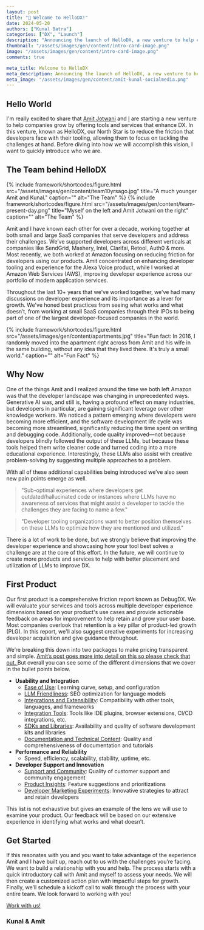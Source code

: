 ```yaml
---
layout: post
title: "👋 Welcome to HelloDX!"
date: 2024-05-20
authors: ["Kunal Batra"]
categories: ["DX", "Launch"]
description: "Announcing the launch of HelloDX, a new venture to help companies with growth by offering tools and services that enhance developer experience." 
thumbnail: "/assets/images/gen/content/intro-card-image.png"
image: "/assets/images/gen/content/intro-card-image.png"
comments: true

meta_title: Welcome to HelloDX
meta_description: Announcing the launch of HelloDX, a new venture to help companies with growth by offering tools and services that enhance developer experience. 
meta_image: "/assets/images/gen/content/amit-kunal-socialmedia.png"
---
```

## Hello World
I'm really excited to share that [Amit Jotwani](https://www.linkedin.com/in/ajotwani/) and [I](https://www.linkedin.com/in/batrakunal/) are starting a new venture to help companies grow by offering tools and services that enhance DX. In this venture, known as HelloDX, our North Star is to reduce the friction that developers face with their tooling, allowing them to focus on tackling the challenges at hand. Before diving into how we will accomplish this vision, I want to quickly introduce who we are.

## The Team behind HelloDX
{% include framework/shortcodes/figure.html src="/assets/images/gen/content/team10yrsago.jpg" title="A much younger Amit and Kunal." caption="" alt="The Team" %}
{% include framework/shortcodes/figure.html src="/assets/images/gen/content/team-present-day.png" title="Myself on the left and Amit Jotwani on the right" caption="" alt="The Team" %}

Amit and I have known each other for over a decade, working together at both small and large SaaS companies that serve developers and address their challenges. We’ve supported developers across different verticals at companies like SendGrid, Mashery, Intel, Clarifai, Retool, Auth0 & more. Most recently, we both worked at Amazon focusing on reducing friction for developers using our products. Amit concentrated on enhancing developer tooling and experience for the Alexa Voice product, while I worked at Amazon Web Services (AWS), improving developer experience across our portfolio of modern application services.

Throughout the last 10+ years that we've worked together, we've had many discussions on developer experience and its importance as a lever for growth. We've honed best practices from seeing what works and what doesn’t, from working at small SaaS companies through their IPOs to being part of one of the largest developer-focused companies in the world. 

{% include framework/shortcodes/figure.html src="/assets/images/gen/content/apartments.jpg" title="Fun fact: In 2016, I randomly moved into the apartment right across from Amit and his wife in the same building, without any idea that they lived there. It's truly a small world." caption="" alt="Fun Fact" %}

## Why Now

One of the things Amit and I realized around the time we both left Amazon was that the developer landscape was changing in unprecedented ways. Generative AI was, and still is, having a profound effect on many industries, but developers in particular, are gaining significant leverage over other knowledge workers. We noticed a pattern emerging where developers were becoming more efficient, and the software development life cycle was becoming more streamlined, significantly reducing the time spent on writing and debugging code. Additionally, code quality improved—not because developers blindly followed the output of these LLMs, but because these tools helped them write cleaner code and turned coding into a more educational experience. Interestingly, these LLMs also assist with creative problem-solving by suggesting multiple approaches to a problem. 

With all of these additional capabilities being introduced we’ve also seen new pain points emerge as well. 

> "Sub-optimal experiences where developers get outdated/hallucinated code or instances where LLMs have no awareness of services that might assist a developer to tackle the challenges they are facing to name a few."

> "Developer tooling organizations want to better position themselves on these LLMs to optimize how they are mentioned and utilized."

There is a lot of work to be done, but we strongly believe that improving the developer experience and showcasing how your tool best solves a challenge are at the core of this effort. In the future, we will continue to create more products and services to help with better placement and utilization of LLMs to improve DX.


## First Product

Our first product is a comprehensive friction report known as DebugDX. We will evaluate your services and tools across multiple developer experience dimensions based on your product's use cases and provide actionable feedback on areas for improvement to help retain and grow your user base. Most companies overlook that retention is a key pillar of product-led growth (PLG). In this report, we'll also suggest creative experiments for increasing developer acquisition and give guidance throughout. 

We’re breaking this down into two packages to make pricing transparent and simple. [Amit’s post goes more into detail on this so please check that out. ](https://blog.hellodx.co/2024-05-20-helloworldhellodx/) But overall you can see some of the different dimensions that we cover in the bullet points below.

* **Usability and Integration**
    * <span style="text-decoration:underline;">Ease of Use</span>: Learning curve, setup, and configuration
    * <span style="text-decoration:underline;">LLM Friendliness</span>: SEO optimization for language models
    * <span style="text-decoration:underline;">Integrations and Extensibility</span>: Compatibility with other tools, languages, and frameworks
    * <span style="text-decoration:underline;">Integration Tools</span>: Tools like IDE plugins, browser extensions, CI/CD integrations, etc.
    * <span style="text-decoration:underline;">SDKs and Libraries</span>: Availability and quality of software development kits and libraries
    * <span style="text-decoration:underline;">Documentation and Technical Content</span>: Quality and comprehensiveness of documentation and tutorials
* **Performance and Reliability**
    * Speed, efficiency, scalability, stability, uptime, etc.
* **Developer Support and Innovation**
    * <span style="text-decoration:underline;">Support and Community</span>: Quality of customer support and community engagement
    * <span style="text-decoration:underline;">Product Insights</span>: Feature suggestions and prioritizations
    * <span style="text-decoration:underline;">Developer Marketing Experiments</span>: Innovative strategies to attract and retain developers

This list is not exhaustive but gives an example of the lens we will use to examine your product. Our feedback will be based on our extensive experience in identifying what works and what doesn’t.

## Get Started

If this resonates with you and you want to take advantage of the experience Amit and I have built up, reach out to us with the challenges you’re facing. We want to build a relationship with you and help. The process starts with a quick introductory call with Amit and myself to assess your needs. We will then create a customized action plan with impactful steps for growth. Finally, we’ll schedule a kickoff call to walk through the process with your entire team. We look forward to working with you! 

[Work with us!](https://calendly.com/kunal732/30min)

### Kunal & Amit

